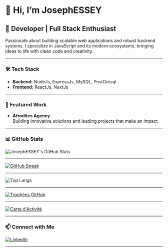 # 👋 Hi, I’m JosephESSEY

## 🚀 Developer | Full Stack Enthusiast

Passionate about building scalable web applications and robust backend systems. I specialize in JavaScript and its modern ecosystems, bringing ideas to life with clean code and creativity. 

---

### 🛠️ Tech Stack

- **Backend:** NodeJs, ExpressJs, MySQL, PostGresql
- **Frontend:** ReactJs, NextJs

---

### 🌟 Featured Work

- **Afrodites Agency**  
  Building innovative solutions and leading projects that make an impact.

---

### 📊 GitHub Stats

![JosephESSEY's GitHub Stats](https://github-readme-stats.vercel.app/api?username=JosephESSEY&show_icons=true&theme=radical)

---

[![GitHub Streak](https://streak-stats.demolab.com?user=JosephESSEY&theme=radical&hide_border=true)](https://git.io/streak-stats)

---

![Top Langs](https://github-readme-stats.vercel.app/api/top-langs/?username=JosephESSEY&layout=compact&theme=radical)

---

[![Trophées GitHub](https://github-profile-trophy.vercel.app/?username=JosephESSEY&theme=radical&row=2&column=3)](https://github.com/ryo-ma/github-profile-trophy)

---

[![Carte d'Activité](https://github-readme-activity-graph.vercel.app/graph?username=JosephESSEY&theme=radical&area=true)](https://github.com/ashutosh00710/github-readme-activity-graph)


---

### 📫 Connect with Me

[![LinkedIn](https://img.shields.io/badge/LinkedIn-JosephESSEY-blue?style=for-the-badge&logo=linkedin)](https://www.linkedin.com/in/JosephESSEY)

---

<!--
**JosephESSEY/JosephESSEY** is a ✨ special ✨ repository because its README.md (this file) appears on your GitHub profile.
-->

